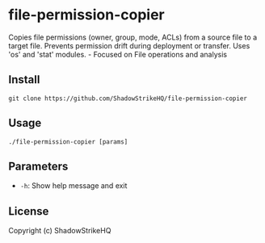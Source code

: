 # file-permission-copier
Copies file permissions (owner, group, mode, ACLs) from a source file to a target file. Prevents permission drift during deployment or transfer. Uses 'os' and 'stat' modules. - Focused on File operations and analysis

## Install
`git clone https://github.com/ShadowStrikeHQ/file-permission-copier`

## Usage
`./file-permission-copier [params]`

## Parameters
- `-h`: Show help message and exit

## License
Copyright (c) ShadowStrikeHQ
